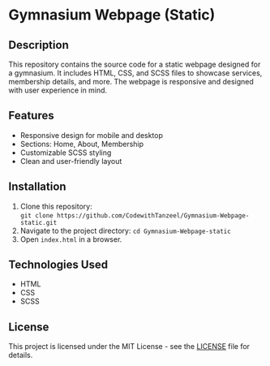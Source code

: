 # Gymnasium Webpage (Static)

## Description
This repository contains the source code for a static webpage designed for a gymnasium. It includes HTML, CSS, and SCSS files to showcase services, membership details, and more. The webpage is responsive and designed with user experience in mind.

## Features
- Responsive design for mobile and desktop
- Sections: Home, About, Membership
- Customizable SCSS styling
- Clean and user-friendly layout

## Installation
1. Clone this repository:  
   `git clone https://github.com/CodewithTanzeel/Gymnasium-Webpage-static.git`
2. Navigate to the project directory:
   `cd Gymnasium-Webpage-static`
3. Open `index.html` in a browser.

## Technologies Used
- HTML
- CSS
- SCSS

## License
This project is licensed under the MIT License - see the [LICENSE](LICENSE) file for details.

